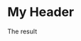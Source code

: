 <!DOCTYPE html>
<html>
<head>
  <title>My Website</title>
</head>
<body>
<h1>My Header</h1>
<p id="demo">The result</p>
<script>
  let myAssociativeArray = new Array(3);
  myAssociativeArray[0] = "Hello";
  myAssociativeArray["first_name"] = "John";
  myAssociativeArray["last_name"] = "Doe";
  document.getElementById("demo").innerHTML = myAssociativeArray["first_name"] + ", " + myAssociativeArray[0];
</script>
</body>
</html>
  

